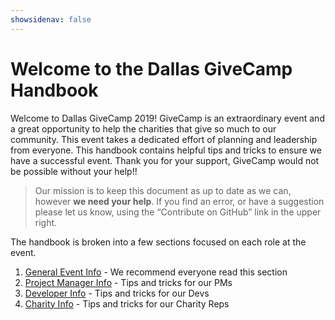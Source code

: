 ```yaml
---
showsidenav: false
---
```


# Welcome to the Dallas GiveCamp Handbook

Welcome to Dallas GiveCamp 2019! GiveCamp is an extraordinary event and a great opportunity to help the charities that give so much to our community. This event takes a dedicated effort of planning and leadership from everyone. This handbook contains helpful tips and tricks to ensure we have a successful event. Thank you for your support, GiveCamp would not be possible without your help!! 

> Our mission is to keep this document as up to date as we can, however **we need your help**. If you find an error, or have a suggestion please let us know, using the “Contribute on GitHub” link in the upper right. 

The handbook is broken into a few sections focused on each role at the event.

1. [General Event Info](./general) - We recommend everyone read this section
2. [Project Manager Info](./pm) - Tips and tricks for our PMs
3. [Developer Info](./dev.md) - Tips and tricks for our Devs
4. [Charity Info](./charity.md) - Tips and tricks for our Charity Reps